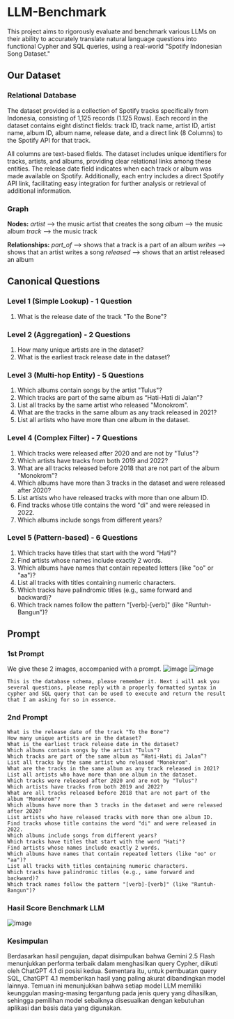 # LLM-Benchmark
This project aims to rigorously evaluate and benchmark various LLMs on their ability to accurately translate natural language questions into functional Cypher and SQL queries, using a real-world "Spotify Indonesian Song Dataset."

## Our Dataset
### Relational Database
The dataset provided is a collection of Spotify tracks specifically from Indonesia, consisting of 1,125 records (1.125 Rows). Each record in the dataset contains eight distinct fields: track ID, track name, artist ID, artist name, album ID, album name, release date, and a direct link (8 Columns) to the Spotify API for that track.

All columns are text-based fields. The dataset includes unique identifiers for tracks, artists, and albums, providing clear relational links among these entities. The release date field indicates when each track or album was made available on Spotify. Additionally, each entry includes a direct Spotify API link, facilitating easy integration for further analysis or retrieval of additional information.

### Graph
**Nodes:**
_artist_ ⟶ the music artist that creates the song
_album_ ⟶ the music album
_track_ ⟶ the music track

**Relationships:**
_part_of_ ⟶ shows that a track is a part of an album
_writes_ ⟶ shows that an artist writes a song
_released_ ⟶ shows that an artist released an album

## Canonical Questions
### Level 1 (Simple Lookup) - 1 Question
1. What is the release date of the track "To the Bone"?

### Level 2 (Aggregation) - 2 Questions
1. How many unique artists are in the dataset?			
2. What is the earliest track release date in the dataset?

### Level 3 (Multi-hop Entity) - 5 Questions
1. Which albums contain songs by the artist "Tulus"?			
2. Which tracks are part of the same album as “Hati-Hati di Jalan”?
3. List all tracks by the same artist who released "Monokrom".
4. What are the tracks in the same album as any track released in 2021?
5. List all artists who have more than one album in the dataset.

### Level 4 (Complex Filter) - 7 Questions
1. Which tracks were released after 2020 and are not by "Tulus"?
2. Which artists have tracks from both 2019 and 2022?
3. What are all tracks released before 2018 that are not part of the album "Monokrom"?
4. Which albums have more than 3 tracks in the dataset and were released after 2020?
5. List artists who have released tracks with more than one album ID.
6. Find tracks whose title contains the word "di" and were released in 2022.
7. Which albums include songs from different years?

### Level 5 (Pattern-based) - 6 Questions
1. Which tracks have titles that start with the word "Hati"?
2. Find artists whose names include exactly 2 words.
3. Which albums have names that contain repeated letters (like "oo" or "aa")?
4. List all tracks with titles containing numeric characters.
5. Which tracks have palindromic titles (e.g., same forward and backward)?
6. Which track names follow the pattern "[verb]-[verb]" (like "Runtuh-Bangun")?

## Prompt
### 1st Prompt
We give these 2 images, accompanied with a prompt.
![image](https://github.com/user-attachments/assets/54c1550e-cc1a-4906-952c-13999f239836)
![image](https://github.com/user-attachments/assets/4a9863c7-17ba-4d02-bc33-cb17fc7b088f)

```
This is the database schema, please remember it. Next i will ask you several questions, please reply with a properly formatted syntax in cypher and SQL query that can be used to execute and return the result that I am asking for so in essence.
```

### 2nd Prompt
```
What is the release date of the track "To the Bone"?                        
How many unique artists are in the dataset?                        
What is the earliest track release date in the dataset?                        
Which albums contain songs by the artist "Tulus"?                        
Which tracks are part of the same album as “Hati-Hati di Jalan”?                        
List all tracks by the same artist who released "Monokrom".                        
What are the tracks in the same album as any track released in 2021?                        
List all artists who have more than one album in the dataset.                        
Which tracks were released after 2020 and are not by "Tulus"?                        
Which artists have tracks from both 2019 and 2022?                        
What are all tracks released before 2018 that are not part of the album "Monokrom"?                        
Which albums have more than 3 tracks in the dataset and were released after 2020?                        
List artists who have released tracks with more than one album ID.                        
Find tracks whose title contains the word "di" and were released in 2022.                        
Which albums include songs from different years?                        
Which tracks have titles that start with the word "Hati"?                        
Find artists whose names include exactly 2 words.                        
Which albums have names that contain repeated letters (like "oo" or "aa")?                        
List all tracks with titles containing numeric characters.                        
Which tracks have palindromic titles (e.g., same forward and backward)?                        
Which track names follow the pattern "[verb]-[verb]" (like "Runtuh-Bangun")?
```

### Hasil Score Benchmark LLM
![image](https://github.com/user-attachments/assets/9f758fc1-0d84-4b56-af0c-3aead0c4cce7)

### Kesimpulan

Berdasarkan hasil pengujian, dapat disimpulkan bahwa Gemini 2.5 Flash menunjukkan performa terbaik dalam menghasilkan query Cypher, diikuti oleh ChatGPT 4.1 di posisi kedua. Sementara itu, untuk pembuatan query SQL, ChatGPT 4.1 memberikan hasil yang paling akurat dibandingkan model lainnya. Temuan ini menunjukkan bahwa setiap model LLM memiliki keunggulan masing-masing tergantung pada jenis query yang dihasilkan, sehingga pemilihan model sebaiknya disesuaikan dengan kebutuhan aplikasi dan basis data yang digunakan.

